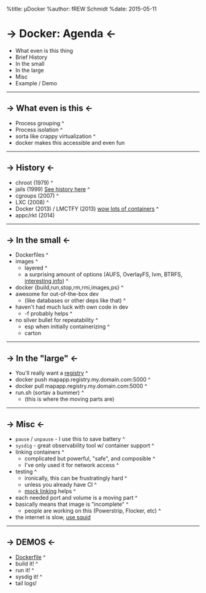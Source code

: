 %title: µDocker
%author: fREW Schmidt
%date: 2015-05-11

-> Docker: Agenda <-
============

 * What even is this thing
 * Brief History
 * In the small
 * In the large
 * Misc
 * Example / Demo

-------------------

-> What even is this <-
-----------------------

 * Process grouping
^
 * Process isolation
^
 * sorta like crappy virtualization
^
 * docker makes this accessible and even fun

---------------------

-> History <-
-------------

 * chroot (1979)
^
 * jails (1999) [See history here](http://phk.freebsd.dk/sagas/jails.html)
^
 * cgroups (2007)
^
 * LXC (2008)
^
 * Docker (2013) / LMCTFY (2013) [wow lots of containers](http://www.theregister.co.uk/2014/05/23/google_containerization_two_billion/)
^
 * appc/rkt (2014)

-------------------

-> In the small <-
------------------

 * Dockerfiles
^
 * images
^
   * layered
^
   * a surprising amount of options (AUFS, OverlayFS, lvm, BTRFS, [interesting info](http://developerblog.redhat.com/2014/09/30/overview-storage-scalability-docker/))
^
 * docker {build,run,stop,rm,rmi,images,ps}
^
 * awesome for out-of-the-box dev
   * (like databases or other deps like that)
^
 * haven't had much luck with own code in dev
   * -f probably helps
^
 * no silver bullet for repeatability
^
   * esp when initially containerizing
^
    * carton

------------------

-> In the "large" <-
--------------------

 * You'll really want a [registry](https://registry.hub.docker.com/_/registry/)
^
 * docker push mapapp.registry.my.domain.com:5000
^
 * docker pull mapapp.registry.my.domain.com:5000
^
 * run.sh (sortav a bummer)
^
   * (this is where the moving parts are)

-------------------

-> Misc <-
----------

 * `pause` / `unpause` - I use this to save battery
^
 * `sysdig` - great observability tool w/ container support
^
 * linking containers
^
   * complicated but powerful, "safe", and composible
^
   * I've only used it for network access
^
 * testing
^
   * ironically, this can be frustratingly hard
^
   * unless you already have CI
^
   * [mock linking](https://github.com/frioux/httpd) helps
^
* each needed port and volume is a moving part
^
* basically means that image is "incomplete"
^
   * people are working on this (Powerstrip, Flocker, etc)
^
* the internet is slow, [use squid](https://github.com/jpetazzo/squid-in-a-can)

--------------------

-> DEMOS <-
-----------

 * [Dockerfile](https://github.com/frioux/offlineimap/blob/f381b08864d294d2f2d317d96206a50963504f8d/Dockerfile)
^
 * build it!
^
 * run it!
^
 * sysdig it!
^
 * tail logs!
